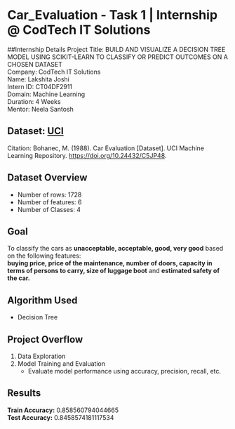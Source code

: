 # Car_Evaluation - Task 1 | Internship @ CodTech IT Solutions

##Internship Details
Project Title: BUILD AND VISUALIZE A DECISION TREE MODEL USING SCIKIT-LEARN TO CLASSIFY OR PREDICT OUTCOMES ON A CHOSEN DATASET <br>
Company: CodTech IT Solutions <br>
Name: Lakshita Joshi <br>
Intern ID: CT04DF2911 <br>
Domain: Machine Learning <br>
Duration: 4 Weeks <br>
Mentor: Neela Santosh 


## Dataset: [UCI](https://archive.ics.uci.edu/dataset/19/car+evaluation)
Citation: Bohanec, M. (1988). Car Evaluation [Dataset]. UCI Machine Learning Repository. https://doi.org/10.24432/C5JP48.

## Dataset Overview
- Number of rows: 1728
- Number of features: 6
- Number of Classes: 4

## Goal
To classify the cars as **unacceptable, acceptable, good, very good** based on the following features:  
**buying price, price of the maintenance, number of doors, capacity in terms of persons to carry, size of luggage boot** and **estimated safety of the car.**

## Algorithm Used
- Decision Tree

## Project Overflow
1. Data Exploration
2. Model Training and Evaluation
   - Evaluate model performance using accuracy, precision, recall, etc.

## Results
**Train Accuracy:** 0.858560794044665 <br>
**Test Accuracy:** 0.8458574181117534
